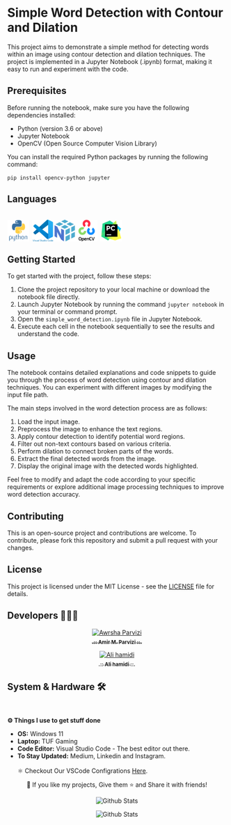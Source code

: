 # Simple Word Detection with Contour and Dilation

This project aims to demonstrate a simple method for detecting words within an image using contour detection and dilation techniques. The project is implemented in a Jupyter Notebook (.ipynb) format, making it easy to run and experiment with the code.

## Prerequisites

Before running the notebook, make sure you have the following dependencies installed:

- Python (version 3.6 or above)
- Jupyter Notebook
- OpenCV (Open Source Computer Vision Library)

You can install the required Python packages by running the following command:

```shell
pip install opencv-python jupyter
```

## Languages  
<code>
<img align="center" src="https://github.com/devicons/devicon/blob/v2.15.1/icons/python/python-original-wordmark.svg" width="50" height="50" /> <img align="center" src="https://github.com/devicons/devicon/blob/v2.15.1/icons/vscode/vscode-original-wordmark.svg" width="50" height="50"/><img align="center" src="https://github.com/devicons/devicon/blob/v2.15.1/icons/numpy/numpy-original.svg" width="50" height="50"/><img align="center" src="https://github.com/devicons/devicon/blob/v2.15.1/icons/opencv/opencv-original-wordmark.svg" width="50" height="50" /> <img align="center" src="https://github.com/devicons/devicon/blob/v2.15.1/icons/pycharm/pycharm-original.svg" width="50" height="50"/>
</code>


## Getting Started

To get started with the project, follow these steps:

1. Clone the project repository to your local machine or download the notebook file directly.
1. Launch Jupyter Notebook by running the command `jupyter notebook` in your terminal or command prompt.
1. Open the `simple_word_detection.ipynb` file in Jupyter Notebook.
1. Execute each cell in the notebook sequentially to see the results and understand the code.

## Usage

The notebook contains detailed explanations and code snippets to guide you through the process of word detection using contour and dilation techniques. You can experiment with different images by modifying the input file path.

The main steps involved in the word detection process are as follows:

1. Load the input image.
1. Preprocess the image to enhance the text regions.
1. Apply contour detection to identify potential word regions.
1. Filter out non-text contours based on various criteria.
1. Perform dilation to connect broken parts of the words.
1. Extract the final detected words from the image.
1. Display the original image with the detected words highlighted.

Feel free to modify and adapt the code according to your specific requirements or explore additional image processing techniques to improve word detection accuracy.

## Contributing

This is an open-source project and contributions are welcome. To contribute, please fork this repository and submit a pull request with your changes.

## License

This project is licensed under the MIT License - see the [LICENSE](LICENSE) file for details.

## Developers 👨🏻‍💻
<p align="center">
<a href="https://github.com/Awrsha"><img src="https://avatars.githubusercontent.com/u/89135083?v=4" width="100;" alt="Awrsha Parvizi"/><br /><sub><b>.:: Amir M. Parvizi ::.</b></sub></a>
</p>

<p align="center">
<a href="https://github.com/ali-hamidi2000"><img src="https://avatars.githubusercontent.com/u/140819925?v=4" width="100;" alt="Ali hamidi"/><br /><sub><b>.:: Ali hamidi ::.</b></sub></a>
</p>

## System & Hardware 🛠  
<br> <summary><b>⚙️ Things I use to get stuff done</b></summary> <ul> <li><b>OS:</b> Windows 11</li> <li><b>Laptop: </b>TUF Gaming</li> <li><b>Code Editor:</b> Visual Studio Code - The best editor out there.</li> <li><b>To Stay Updated:</b> Medium, Linkedin and Instagram.</li> <br /> ⚛️ Checkout Our VSCode Configrations <a href="">Here</a>. </ul> <p align="center">💙 If you like my projects, Give them ⭐ and Share it with friends!</p></p><p align="center"><img height="27" src="https://raw.githubusercontent.com/mayhemantt/mayhemantt/Update/svg/Bottom.svg" alt="Github Stats" /></p>

<p align="center">
<img src="https://raw.githubusercontent.com/mayhemantt/mayhemantt/Update/svg/Bottom.svg" alt="Github Stats" />
</p>
